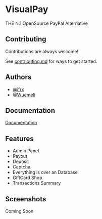 
# VisualPay

THE N.1 OpenSource PayPal Alternative



## Contributing

Contributions are always welcome!

See [contributing.md](https://github.com/Wuemeli/visualpay/blob/main/CONTRIBUTING.md) for ways to get started. 


## Authors
- [@ifrx](https://github.com/ironflipper) 
- [@Wuemeli](https://www.github.com/wuemeli)


## Documentation

[Documentation](https://github.com/Wuemeli/visualpay/wiki)


## Features

- Admin Panel
- Payout 
- Deposit
- Captcha
- Everything is over an Database
- GiftCard Shop
- Transactions Summary

## Screenshots

Coming Soon


